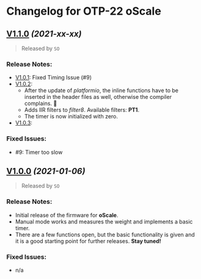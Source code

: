 # Changelog for OTP-22 oScale

## [V1.1.0](https://github.com/knuffel-v2/OTP22_oScale/releases/tag/v1.1.0) *(2021-xx-xx)*

>Released by `SO`

### Release Notes:
- [V1.0.1](https://github.com/knuffel-v2/OTP22_oScale/releases/tag/v1.0.1): Fixed Timing Issue (#9)
- [V1.0.2](https://github.com/knuffel-v2/OTP22_oScale/releases/tag/v1.0.2): 
    - After the update of *platformio*, the inline functions have to be inserted in the header files as well, otherwise the compiler complains. :shrug:
    - Adds IIR filters to *filter8*. Available filters: **PT1**.
    - The timer is now initialized with zero.
- [V1.0.3](https://github.com/knuffel-v2/OTP22_oScale/releases/tag/v1.0.3): 

### Fixed Issues:

- #9: Timer too slow

## [V1.0.0](https://github.com/knuffel-v2/OTP22_oScale/releases/tag/v1.0.0) *(2021-01-06)*

>Released by `SO`

### Release Notes:
- Initial release of the firmware for **oScale**.
- Manual mode works and measures the weight and implements a basic timer.
- There are a few functions open, but the basic functionality is given and it is a good starting point for further releases. **Stay tuned!**

### Fixed Issues:

- n/a
